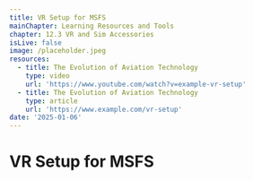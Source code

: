 ```yaml
---
title: VR Setup for MSFS
mainChapter: Learning Resources and Tools
chapter: 12.3 VR and Sim Accessories
isLive: false
image: /placeholder.jpeg
resources:
  - title: The Evolution of Aviation Technology
    type: video
    url: 'https://www.youtube.com/watch?v=example-vr-setup'
  - title: The Evolution of Aviation Technology
    type: article
    url: 'https://www.example.com/vr-setup'
date: '2025-01-06'
---
```


# VR Setup for MSFS
